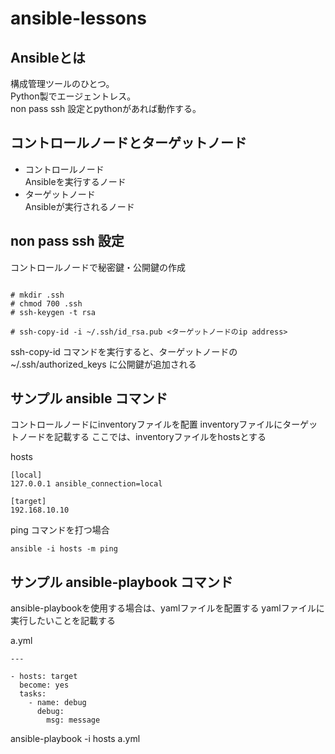 # ansible-lessons

## Ansibleとは
構成管理ツールのひとつ。  
Python製でエージェントレス。  
non pass ssh 設定とpythonがあれば動作する。  

## コントロールノードとターゲットノード
* コントロールノード  
Ansibleを実行するノード  
* ターゲットノード  
Ansibleが実行されるノード  

## non pass ssh 設定
コントロールノードで秘密鍵・公開鍵の作成
```

# mkdir .ssh
# chmod 700 .ssh
# ssh-keygen -t rsa

# ssh-copy-id -i ~/.ssh/id_rsa.pub <ターゲットノードのip address>
```

 ssh-copy-id コマンドを実行すると、ターゲットノードの　~/.ssh/authorized_keys に公開鍵が追加される

## サンプル ansible コマンド
コントロールノードにinventoryファイルを配置
inventoryファイルにターゲットノードを記載する
ここでは、inventoryファイルをhostsとする

hosts
```
[local]
127.0.0.1 ansible_connection=local

[target]
192.168.10.10
```

ping コマンドを打つ場合
```
ansible -i hosts -m ping
```

## サンプル ansible-playbook コマンド

ansible-playbookを使用する場合は、yamlファイルを配置する
yamlファイルに実行したいことを記載する

a.yml
```
---

- hosts: target
  become: yes
  tasks:
    - name: debug
      debug:
        msg: message
```

ansible-playbook -i hosts a.yml




 
 
